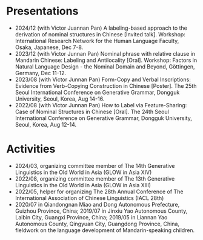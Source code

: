 Presentations
======
- 2024/12 (with Victor Juannan Pan) A labeling-based approach to the derivation of nominal structures in Chinese [Invited talk]. Workshop: International Research Network for the Human Language Faculty, Osaka, Japanese, Dec 7-8.
- 2023/12 (with Victor Junnan Pan) Nominal phrase with relative clause in Mandarin Chinese: Labeling and Antilocality [Oral]. Workshop: Factors in Natural Language Design - the Nominal Domain and Beyond, Göttingen, Germany, Dec 11-12.
- 2023/08 (with Victor Junnan Pan) Form-Copy and Verbal Inscriptions: Evidence from Verb-Copying Construction in Chinese [Poster]. The 25th Seoul International Conference on Generative Grammar, Dongguk University, Seoul, Korea, Aug 14-16.  
- 2022/08 (with Victor Junnan Pan) How to Label via Feature-Sharing: Case of Nominal Structures in Chinese [Oral]. The 24th Seoul International Conference on Generative Grammar, Dongguk University, Seoul, Korea, Aug 12-14. 

Activities
======
- 2024/03, organizing committee member of The 14th Generative Linguistics in the Old World in Asia (GLOW in Asia XIV)
- 2022/08, organizing committee member of  The 13th Generative Linguistics in the Old World in Asia (GLOW in Asia XIII)
- 2022/05, helper for organizing The 28th Annual Conference of The International Association of Chinese Linguistics (IACL 28th) 
- 2020/07 in Qiandongnan Miao and Dong Autonomous Prefecture, Guizhou Province, China; 2019/07 in Jinxiu Yao Autonomous County, Laibin City, Guangxi Province, China; 2019/05 in Liannan Yao Autonomous County, Qingyuan City, Guangdong Province, China, fieldwork on the language development of Mandarin-speaking children. 
